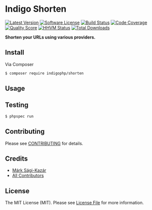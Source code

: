 # Indigo Shorten

[![Latest Version](https://img.shields.io/github/release/indigophp/shorten.svg?style=flat-square)](https://github.com/indigophp/shorten/releases)
[![Software License](https://img.shields.io/badge/license-MIT-brightgreen.svg?style=flat-square)](LICENSE)
[![Build Status](https://img.shields.io/travis/indigophp/shorten/develop.svg?style=flat-square)](https://travis-ci.org/indigophp/shorten)
[![Code Coverage](https://img.shields.io/scrutinizer/coverage/g/indigophp/shorten.svg?style=flat-square)](https://scrutinizer-ci.com/g/indigophp/shorten)
[![Quality Score](https://img.shields.io/scrutinizer/g/indigophp/shorten.svg?style=flat-square)](https://scrutinizer-ci.com/g/indigophp/shorten)
[![HHVM Status](https://img.shields.io/hhvm/indigophp/shorten.svg?style=flat-square)](http://hhvm.h4cc.de/package/indigophp/shorten)
[![Total Downloads](https://img.shields.io/packagist/dt/indigophp/shorten.svg?style=flat-square)](https://packagist.org/packages/indigophp/shorten)

**Shorten your URLs using various providers.**


## Install

Via Composer

``` bash
$ composer require indigophp/shorten
```

## Usage


## Testing

``` bash
$ phpspec run
```


## Contributing

Please see [CONTRIBUTING](CONTRIBUTING.md) for details.


## Credits

- [Márk Sági-Kazár](https://github.com/sagikazarmark)
- [All Contributors](https://github.com/indigophp/shorten/contributors)


## License

The MIT License (MIT). Please see [License File](LICENSE) for more information.
